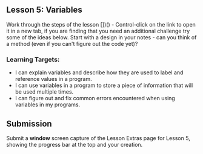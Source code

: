 ## Lesson 5: Variables

Work through the steps of the lesson [])() - Control-click on the link to open it in a new tab, if you are finding that you need an additional challenge try some of the ideas below. Start with a design in your notes - can you think of a method (even if you can't figure out the code yet)?

### Learning Targets:

* I can explain variables and describe how they are used to label and reference values in a program.
* I can use variables in a program to store a piece of information that will be used multiple times.
* I can figure out and fix common errors encountered when using variables in my programs.

## Submission

Submit a **window** screen capture of the Lesson Extras page for Lesson 5, showing the progress bar at the top and your creation.
